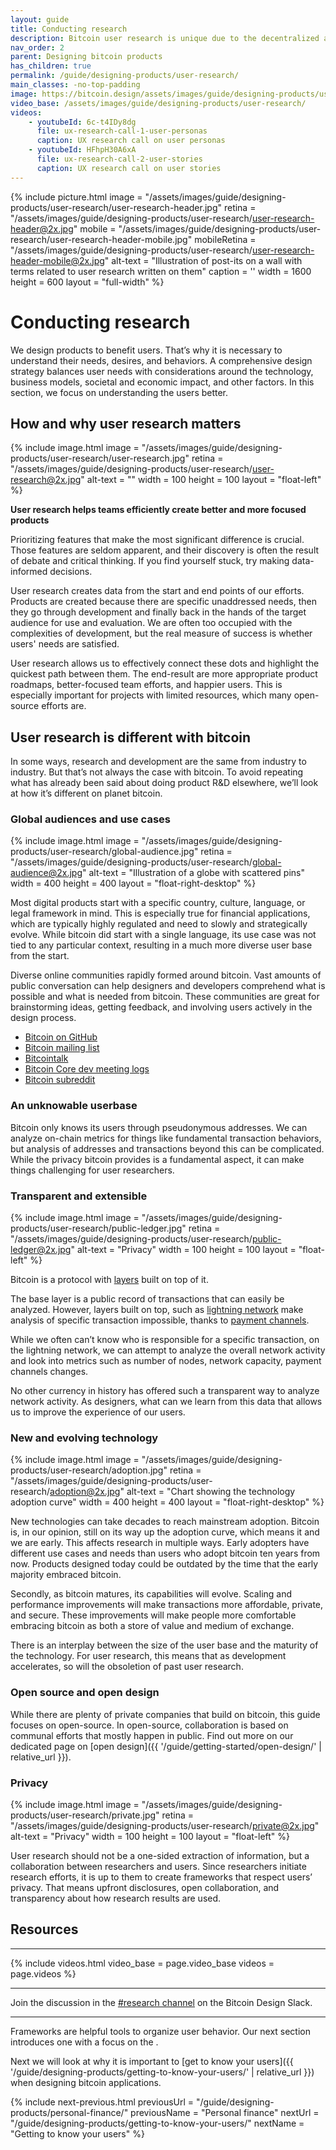 ```yaml
---
layout: guide
title: Conducting research
description: Bitcoin user research is unique due to the decentralized and public nature of the network.
nav_order: 2
parent: Designing bitcoin products
has_children: true
permalink: /guide/designing-products/user-research/
main_classes: -no-top-padding
image: https://bitcoin.design/assets/images/guide/designing-products/user-research/user-research-preview.jpg
video_base: /assets/images/guide/designing-products/user-research/
videos:
    - youtubeId: 6c-t4IDy8dg
      file: ux-research-call-1-user-personas
      caption: UX research call on user personas
    - youtubeId: HFhpH30A6xA
      file: ux-research-call-2-user-stories
      caption: UX research call on user stories
---
```


<!--

Editor's notes

The goal of this page is to frame user research in the bitcoin ecosystem.
- The role, importance, and value of user research
- Unique aspects of the space
- Starting points for getting involved
- Further resources

Ideas for further content could be deep-dives into specific methods and frameworks,
and practical resources like survey kits. For generic content around user research,
it should be considered whether to include it or link to external resources.

Illustration sources

- https://www.figma.com/file/qzvCvqhSRx3Jq8aywaSjlr/Bitcoin-Design-Guide-Illustrations-CO?node-id=288%3A652

-->

{% include picture.html
   image = "/assets/images/guide/designing-products/user-research/user-research-header.jpg"
   retina = "/assets/images/guide/designing-products/user-research/user-research-header@2x.jpg"
   mobile = "/assets/images/guide/designing-products/user-research/user-research-header-mobile.jpg"
   mobileRetina = "/assets/images/guide/designing-products/user-research/user-research-header-mobile@2x.jpg"
   alt-text = "Illustration of post-its on a wall with terms related to user research written on them"
   caption = ''
   width = 1600
   height = 600
   layout = "full-width"
%}

# Conducting research

We design products to benefit users. That’s why it is necessary to understand their needs, desires, and behaviors. A comprehensive design strategy balances user needs with considerations around the technology, business models, societal and economic impact, and other factors. In this section, we focus on understanding the users better.

## How and why user research matters

<div class="center" markdown="1">

{% include image.html
   image = "/assets/images/guide/designing-products/user-research/user-research.jpg"
   retina = "/assets/images/guide/designing-products/user-research/user-research@2x.jpg"
   alt-text = ""
   width = 100
   height = 100
   layout = "float-left"
%}

**User research helps teams efficiently create better and more focused products**

Prioritizing features that make the most significant difference is crucial. Those features are seldom apparent, and their discovery is often the result of debate and critical thinking. If you find yourself stuck, try making data-informed decisions.

User research creates data from the start and end points of our efforts. Products are created because there are specific unaddressed needs, then they go through development and finally back in the hands of the target audience for use and evaluation. We are often too occupied with the complexities of development, but the real measure of success is whether users' needs are satisfied.

User research allows us to effectively connect these dots and highlight the quickest path between them. The end-result are more appropriate product roadmaps, better-focused team efforts, and happier users. This is especially important for projects with limited resources, which many open-source efforts are.

</div>

## User research is different with bitcoin

In some ways, research and development are the same from industry to industry. But that’s not always the case with bitcoin. To avoid repeating what has already been said about doing product R&D elsewhere, we’ll look at how it’s different on planet bitcoin.

### Global audiences and use cases

<div class="center" markdown="1">

{% include image.html
   image = "/assets/images/guide/designing-products/user-research/global-audience.jpg"
   retina = "/assets/images/guide/designing-products/user-research/global-audience@2x.jpg"
   alt-text = "Illustration of a globe with scattered pins"
   width = 400
   height = 400
   layout = "float-right-desktop"
%}

Most digital products start with a specific country, culture, language, or legal framework in mind. This is especially true for financial applications, which are typically highly regulated and need to slowly and strategically evolve. While bitcoin did start with a single language, its use case was not tied to any particular context, resulting in a much more diverse user base from the start.

Diverse online communities rapidly formed around bitcoin. Vast amounts of public conversation can help designers and developers comprehend what is possible and what is needed from bitcoin. These communities are great for brainstorming ideas, getting feedback, and involving users actively in the design process.

- [Bitcoin on GitHub](https://github.com/bitcoin)
- [Bitcoin mailing list](https://lists.linuxfoundation.org/mailman/listinfo/bitcoin-dev)
- [Bitcointalk](https://bitcointalk.org/)
- [Bitcoin Core dev meeting logs](http://www.erisian.com.au/meetbot/bitcoin-core-dev/)
- [Bitcoin subreddit](https://www.reddit.com/r/bitcoin)

</div>

### An unknowable userbase

Bitcoin only knows its users through pseudonymous addresses. We can analyze on-chain metrics for things like fundamental transaction behaviors, but analysis of addresses and transactions beyond this can be complicated. While the privacy bitcoin provides is a fundamental aspect, it can make things challenging for user researchers.

### Transparent and extensible

<div class="center" markdown="1">

{% include image.html
   image = "/assets/images/guide/designing-products/user-research/public-ledger.jpg"
   retina = "/assets/images/guide/designing-products/user-research/public-ledger@2x.jpg"
   alt-text = "Privacy"
   width = 100
   height = 100
   layout = "float-left"
%}

Bitcoin is a protocol with [layers](https://bitcoin.design/guide/getting-started/technology-primer/#do-all-transactions-have-to-be-this-secure) built on top of it.

The base layer is a public record of transactions that can easily be analyzed. However, layers built on top, such as [lightning network](/guide/getting-started/technology-primer/#the-lightning-payment-network) make analysis of specific transaction impossible, thanks to [payment channels](/guide/getting-started/technology-primer/#what-is-a-payment-channel).

While we often can’t know who is responsible for a specific transaction, on the lightning network, we can attempt to analyze the overall network activity and look into metrics such as number of nodes, network capacity, payment channels changes.

No other currency in history has offered such a transparent way to analyze network activity. As designers, what can we learn from this data that allows us to improve the experience of our users.

</div>

### New and evolving technology

<div class="center" markdown="1">

{% include image.html
   image = "/assets/images/guide/designing-products/user-research/adoption.jpg"
   retina = "/assets/images/guide/designing-products/user-research/adoption@2x.jpg"
   alt-text = "Chart showing the technology adoption curve"
   width = 400
   height = 400
   layout = "float-right-desktop"
%}

New technologies can take decades to reach mainstream adoption. Bitcoin is, in our opinion, still on its way up the adoption curve, which means it and we are early. This affects research in multiple ways. Early adopters have different use cases and needs than users who adopt bitcoin ten years from now. Products designed today could be outdated by the time that the early majority embraced bitcoin.

Secondly, as bitcoin matures, its capabilities will evolve. Scaling and performance improvements will make transactions more affordable, private, and secure. These improvements will make people more comfortable embracing bitcoin as both a store of value and medium of exchange.

There is an interplay between the size of the user base and the maturity of the technology. For user research, this means that as development accelerates, so will the obsoletion of past user research.

<!--

Links to:
- BIPs

-->

</div>

### Open source and open design

While there are plenty of private companies that build on bitcoin, this guide focuses on open-source. In open-source, collaboration is based on communal efforts that mostly happen in public. Find out more on our dedicated page on [open design]({{ '/guide/getting-started/open-design/' | relative_url }}).

<!--

Links to:
- Open design
- Connect with others who work on related projects
- Provide easy ways for community members to conduct research

-->

### Privacy

<div class="center" markdown="1">

{% include image.html
   image = "/assets/images/guide/designing-products/user-research/private.jpg"
   retina = "/assets/images/guide/designing-products/user-research/private@2x.jpg"
   alt-text = "Privacy"
   width = 100
   height = 100
   layout = "float-left"
%}

User research should not be a one-sided extraction of information, but a collaboration between researchers and users. Since researchers initiate research efforts, it is up to them to create frameworks that respect users’ privacy. That means upfront disclosures, open collaboration, and transparency about how research results are used.

</div>

<!--

Links to:
- Anonymous surveys

-->

## Resources

---

{% include videos.html video_base = page.video_base videos = page.videos %}

---

Join the discussion in the [#research channel](https://bitcoindesign.slack.com/archives/C015DQEPCHJ) on the Bitcoin Design Slack.

<!--

Links to:
- Research projects from Jamaal, Thor, Maggie, etc

-->

---

Frameworks are helpful tools to organize user behavior. Our next section introduces one with a focus on the .

Next we will look at why it is important to [get to know your users]({{ '/guide/designing-products/getting-to-know-your-users/' | relative_url }}) when designing bitcoin applications.

{% include next-previous.html
   previousUrl = "/guide/designing-products/personal-finance/"
   previousName = "Personal finance"
   nextUrl = "/guide/designing-products/getting-to-know-your-users/"
   nextName = "Getting to know your users"
%}
